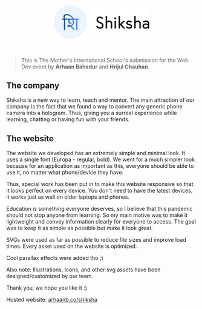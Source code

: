 [<p align="center"><img src="./readme/shiksha.svg" width="50%" /></p>](https://arhaanb.co/shiksha)

<br>

> This is The Mother's International School's submission for the Web Dev event by **Arhaan Bahadur** and **Hrijul Chauhan**.

## The company

Shiksha is a new way to learn, teach and mentor. The main attraction of our company is the fact that we found a way to convert any generic phone camera into a hologram. Thus, giving you a surreal experience while learning, chatting or having fun with your friends.

## The website

The website we developed has an extremely simple and minimal look. It uses a single font (Europa - regular, bold). We went for a much simpler look because for an application as important as this, everyone should be able to use it, no matter what phone/device they have. 

Thus, special work has been put in to make this website responsive so that it looks perfect on every device. You don't need to have the latest devices, it works just as well on older laptops and phones.

Education is something everyone deserves, so I believe that this pandemic should not stop anyone from learning. So my main motive was to make it lightweight and convey information clearly for everyone to access. The goal was to keep it as simple as possible but make it look great.

SVGs were used as far as possible to reduce file sizes and improve load times. Every asset used on the website is optimized.

Cool parallax effects were added tho ;)

Also note: Illustrations, Icons, and other svg assets have been designed/customized by our team.

Thank you, we hope you like it :)

Hosted website: [arhaanb.co/shiksha](https://arhaanb.co/shiksha)
